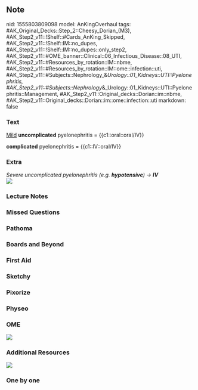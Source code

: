 ## Note
nid: 1555803809098
model: AnKingOverhaul
tags: #AK_Original_Decks::Step_2::Cheesy_Dorian_(M3), #AK_Step2_v11::!Shelf::#Cards_AnKing_Skipped, #AK_Step2_v11::!Shelf::IM::no_dupes, #AK_Step2_v11::!Shelf::IM::no_dupes::only_step2, #AK_Step2_v11::#OME_banner::Clinical::06_Infectious_Disease::08_UTI, #AK_Step2_v11::#Resources_by_rotation::IM::nbme, #AK_Step2_v11::#Resources_by_rotation::IM::ome::infection::uti, #AK_Step2_v11::#Subjects::Nephrology_&_Urology::01_Kidneys::UTI::Pyelonephritis, #AK_Step2_v11::#Subjects::Nephrology_&_Urology::01_Kidneys::UTI::Pyelonephritis::Management, #AK_Step2_v11::Original_decks::Dorian::im::nbme, #AK_Step2_v11::Original_decks::Dorian::im::ome::infection::uti
markdown: false

### Text
<u>Mild</u> <b>uncomplicated</b> pyelonephritis =
{{c1::oral::oral/IV}}
<div>
  <b>complicated</b> pyelonephritis = {{c1::IV::oral/IV}}
</div>

### Extra
<div>
  <i>Severe uncomplicated pyelonephritis (e.g. <b>hypotensive</b>)
  → <b>IV</b></i>
</div>
<div>
  <i><img src="paste-5749552460070913.jpg"></i>
</div>

### Lecture Notes


### Missed Questions


### Pathoma


### Boards and Beyond


### First Aid


### Sketchy


### Pixorize


### Physeo


### OME
<div class="ome-widget">
  <a href=
  "https://onlinemeded.org/spa/infectious-disease/uti/acquire?ref=anki">
  <img src="_OME_AnkiFlashcards_Lesson_1.png"></a>
</div>

### Additional Resources
<i><img src="paste-5749565344972801.jpg"></i>

### One by one

